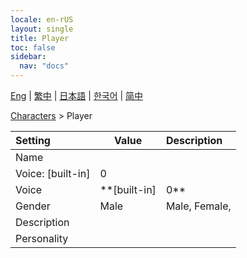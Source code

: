 ```yaml
---
locale: en-rUS
layout: single
title: Player
toc: false
sidebar:
  nav: "docs"
---
```

[Eng](/dancexr/menu/2025.4/chat/chat_player) | [繁中](/tw/dancexr/menu/2025.4/chat/chat_player) | [日本語](/jp/dancexr/menu/2025.4/chat/chat_player) | [한국어](/kr/dancexr/menu/2025.4/chat/chat_player) | [简中](/zh/dancexr/menu/2025.4/chat/chat_player)

[Characters](../menu#Characters) > Player



| Setting | Value | Description |
| :--- | --- | :--- |
| Name || 
| Voice: [built-in]|0 || 
| Voice | **[built-in]|0** | [built-in]|0, [built-in]|1, [built-in]|2, [built-in]|3, [built-in]|4, [built-in]|5, [built-in]|6, [built-in]|7, [built-in]|8, [built-in]|9, [built-in]|10, [built-in]|11, [built-in]|12, [built-in]|13, [built-in]|14, [built-in]|15, [built-in]|16, [built-in]|17, [built-in]|18, [built-in]|19,  |
| Gender | Male | Male, Female, 
| Description || 
| Personality || 
